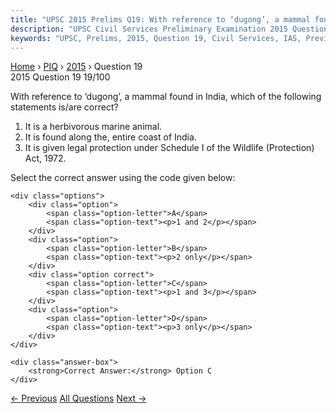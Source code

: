 ```yaml
---
title: "UPSC 2015 Prelims Q19: With reference to ‘dugong’, a mammal found in India, which o..."
description: "UPSC Civil Services Preliminary Examination 2015 Question 19 with options and answer"
keywords: "UPSC, Prelims, 2015, Question 19, Civil Services, IAS, Previous Year Questions"
---
```


<nav class="breadcrumb">
    <a href="../../">Home</a>
    <span>›</span>
    <a href="../">PIQ</a>
    <span>›</span>
    <a href="./">2015</a>
    <span>›</span>
    <span>Question 19</span>
</nav>

<div class="question-header">
    <div class="question-meta">
        <span class="year-badge">2015</span>
        <span class="question-number">Question 19</span>
        <span class="progress">19/100</span>
    </div>
    <div class="progress-bar">
        <div class="progress-fill" style="width: 19.0%"></div>
    </div>
</div>

<div class="question-content">
    <div class="question-text">
        <p>With reference to ‘dugong’, a mammal found in India, which of the following<br />
statements is/are correct?</p>
<ol>
<li>It is a herbivorous marine animal.</li>
<li>It is found along the, entire coast of India.</li>
<li>It is given legal protection under Schedule I of the Wildlife (Protection) Act, 1972.</li>
</ol>
<p>Select the correct answer using the code given below:</p>
    </div>
    
    <div class="options">
        <div class="option">
            <span class="option-letter">A</span>
            <span class="option-text"><p>1 and 2</p></span>
        </div>
        <div class="option">
            <span class="option-letter">B</span>
            <span class="option-text"><p>2 only</p></span>
        </div>
        <div class="option correct">
            <span class="option-letter">C</span>
            <span class="option-text"><p>1 and 3</p></span>
        </div>
        <div class="option">
            <span class="option-letter">D</span>
            <span class="option-text"><p>3 only</p></span>
        </div>
    </div>

    <div class="answer-box">
        <strong>Correct Answer:</strong> Option C
    </div>
</div>

<div class="question-nav">
    <a href="../q018-with-reference-to-fly-ash-produced-by-the-power-pl/" class="nav-btn prev">← Previous</a>
    <a href="../" class="nav-btn center">All Questions</a>
    <a href="../q020-who-of-the-following-waswere-economic-criticcritic/" class="nav-btn next">Next →</a>
</div>
